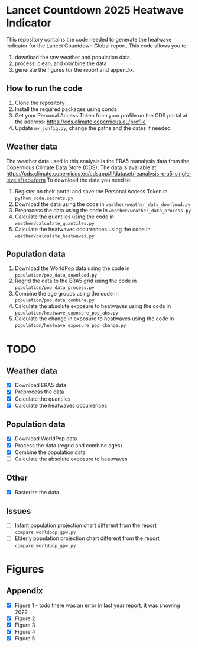 # Lancet Countdown 2025 Heatwave Indicator

This repository contains the code needed to generate the heatwave indicator for the Lancet Countdown Global report.
This code allows you to:
1. download the raw weather and population data 
2. process, clean, and combine the data
3. generate the figures for the report and appendix.

## How to run the code

1. Clone the repository
2. Install the required packages using conda
3. Get your Personal Access Token from your profile on the CDS portal at the address: https://cds.climate.copernicus.eu/profile
4. Update `my_config.py`, change the paths and the dates if needed.

## Weather data

The weather data used in this analysis is the ERA5 reanalysis data from the Copernicus Climate Data Store (CDS). 
The data is available at https://cds.climate.copernicus.eu/cdsapp#!/dataset/reanalysis-era5-single-levels?tab=form
To download the data you need to:

1. Register on their portal and save the Personal Access Token in `python_code.secrets.py`
2. Download the data using the code in `weather/weather_data_download.py`
3. Preprocess the data using the code in `weather/weather_data_process.py`
4. Calculate the quantiles using the code in `weather/calculate_quantiles.py`
5. Calculate the heatwaves occurrences using the code in `weather/calculate_heatwaves.py`

## Population data

1. Download the WorldPop data using the code in `population/pop_data_download.py`
2. Regrid the data to the ERA5 grid using the code in `population/pop_data_process.py`
3. Combine the age groups using the code in `population/pop_data_combine.py`
3. Calculate the absolute exposure to heatwaves using the code in `population/heatwave_exposure_pop_abs.py`
4. Calculate the change in exposure to heatwaves using the code in `population/heatwave_exposure_pop_change.py`


# TODO

## Weather data
- [x] Download ERA5 data
- [x] Preprocess the data
- [x] Calculate the quantiles
- [x] Calculate the heatwaves occurrences

## Population data
- [x] Download WorldPop data
- [x] Process the data (regrid and combine ages)
- [x] Combine the population data
- [ ] Calculate the absolute exposure to heatwaves

## Other
- [x] Rasterize the data

## Issues
- [ ] Infant population projection chart different from the report `compare_worldpop_gpw.py`
- [ ] Elderly population projection chart different from the report `compare_worldpop_gpw.py`

# Figures
## Appendix
- [x] Figure 1 - todo there was an error in last year report, it was showing 2022
- [x] Figure 2
- [x] Figure 3
- [x] Figure 4
- [x] Figure 5